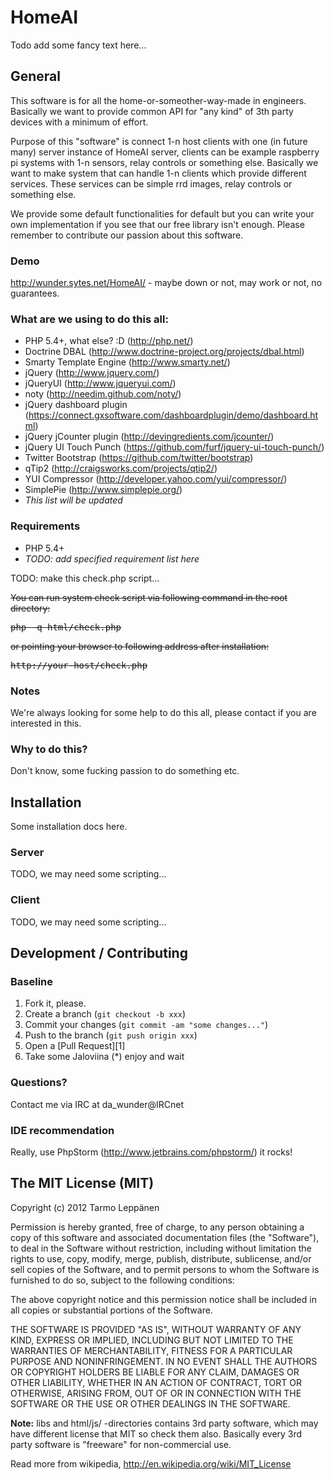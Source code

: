 HomeAI
======
Todo add some fancy text here...

General
-------
This software is for all the home-or-someother-way-made in engineers. Basically we want to provide
common API for "any kind" of 3th party devices with a minimum of effort.

Purpose of this "software" is connect 1-n host clients with one (in future many) server instance of
HomeAI server, clients can be example raspberry pi systems with 1-n sensors, relay controls or something
else. Basically we want to make system that can handle 1-n clients which provide different services.
These services can be simple rrd images, relay controls or something else.

We provide some default functionalities for default but you can write your own implementation if you
see that our free library isn't enough. Please remember to contribute our passion about this software.

### Demo
http://wunder.sytes.net/HomeAI/ - maybe down or not, may work or not, no guarantees.

### What are we using to do this all:
- PHP 5.4+, what else? :D (http://php.net/)
- Doctrine DBAL (http://www.doctrine-project.org/projects/dbal.html)
- Smarty Template Engine (http://www.smarty.net/)
- jQuery (http://www.jquery.com/)
- jQueryUI (http://www.jqueryui.com/)
- noty (http://needim.github.com/noty/)
- jQuery dashboard plugin (https://connect.gxsoftware.com/dashboardplugin/demo/dashboard.html)
- jQuery jCounter plugin (http://devingredients.com/jcounter/)
- jQuery UI Touch Punch (https://github.com/furf/jquery-ui-touch-punch/)
- Twitter Bootstrap (https://github.com/twitter/bootstrap)
- qTip2 (http://craigsworks.com/projects/qtip2/)
- YUI Compressor (http://developer.yahoo.com/yui/compressor/)
- SimplePie (http://www.simplepie.org/)
- <em>This list will be updated</em>

### Requirements
- PHP 5.4+
- <em>TODO: add specified requirement list here</em>

TODO: make this check.php script...

<strike>
You can run system check script via following command in the root directory:
<pre>
php -q html/check.php
</pre>
or pointing your browser to following address after installation:
<pre>
http://your-host/check.php
</pre>
</strike>

### Notes
We're always looking for some help to do this all, please contact if you are interested in this.

### Why to do this?
Don't know, some fucking passion to do something etc.

Installation
---------------
Some installation docs here.
### Server
TODO, we may need some scripting...

### Client
TODO, we may need some scripting...

Development / Contributing
--------------------------
### Baseline
1. Fork it, please.
2. Create a branch (`git checkout -b xxx`)
3. Commit your changes (`git commit -am "some changes..."`)
4. Push to the branch (`git push origin xxx`)
5. Open a [Pull Request][1]
6. Take some Jaloviina (*) enjoy and wait

### Questions?
Contact me via IRC at da_wunder@IRCnet

### IDE recommendation
Really, use PhpStorm (http://www.jetbrains.com/phpstorm/) it rocks!

The MIT License (MIT)
---------------------
Copyright (c) 2012 Tarmo Leppänen

Permission is hereby granted, free of charge, to any person obtaining a copy of this software and associated documentation files (the "Software"), to deal in the Software without restriction, including without limitation the rights to use, copy, modify, merge, publish, distribute, sublicense, and/or sell copies of the Software, and to permit persons to whom the Software is furnished to do so, subject to the following conditions:

The above copyright notice and this permission notice shall be included in all copies or substantial portions of the Software.

THE SOFTWARE IS PROVIDED "AS IS", WITHOUT WARRANTY OF ANY KIND, EXPRESS OR IMPLIED, INCLUDING BUT NOT LIMITED TO THE WARRANTIES OF MERCHANTABILITY, FITNESS FOR A PARTICULAR PURPOSE AND NONINFRINGEMENT. IN NO EVENT SHALL THE AUTHORS OR COPYRIGHT HOLDERS BE LIABLE FOR ANY CLAIM, DAMAGES OR OTHER LIABILITY, WHETHER IN AN ACTION OF CONTRACT, TORT OR OTHERWISE, ARISING FROM, OUT OF OR IN CONNECTION WITH THE SOFTWARE OR THE USE OR OTHER DEALINGS IN THE SOFTWARE.

<strong>Note:</strong> libs and html/js/ -directories contains 3rd party software, which may have different license that MIT so check them also. Basically every 3rd party software is "freeware" for non-commercial use.

Read more from wikipedia, http://en.wikipedia.org/wiki/MIT_License